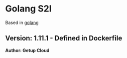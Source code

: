 # Golang S2I

Based in [golang](https://github.com/amsokol/openshift-golang-template)

**Version: 1.11.1 - Defined in Dockerfile**
---

**Author: Getup Cloud**


